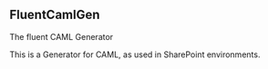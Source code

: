 ## FluentCamlGen ##
The fluent CAML Generator

This is a Generator for CAML, as used in SharePoint environments.

